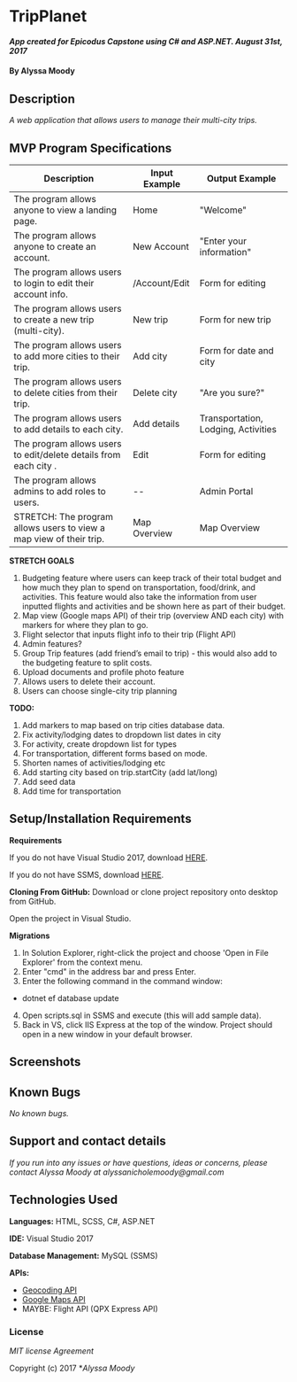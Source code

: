 # TripPlanet

#### _App created for Epicodus Capstone using C# and ASP.NET. August 31st, 2017_

#### By **Alyssa Moody**

## Description

_A web application that allows users to manage their multi-city trips._

## MVP Program Specifications

| Description  | Input Example | Output Example |
| ------------- | ------------- | ------------- |
| The program allows anyone to view a landing page.  | Home  | "Welcome"  |
| The program allows anyone to create an account.  | New Account  | "Enter your information"  |
| The program allows users to login to edit their account info.  | /Account/Edit  | Form for editing |
| The program allows users to create a new trip (multi-city).  | New trip  | Form for new trip  |
| The program allows users to add more cities to their trip.  | Add city  | Form for date and city  |
| The program allows users to delete cities from their trip.  | Delete city  | "Are you sure?"  |
| The program allows users to add details to each city.  | Add details  | Transportation, Lodging, Activities  |
| The program allows users to edit/delete details from each city .  | Edit  | Form for editing  |
| The program allows admins to add roles to users.  | --  | Admin Portal  |
| STRETCH: The program allows users to view a map view of their trip.  | Map Overview  | Map Overview  |


**STRETCH GOALS**
1. Budgeting feature where users can keep track of their total budget and how much they plan to spend on transportation, food/drink, and activities. This feature would also take the information from user inputted flights and activities and be shown here as part of their budget.
2. Map view (Google maps API) of their trip (overview AND each city) with markers for where they plan to go.
3. Flight selector that inputs flight info to their trip (Flight API)
4. Admin features?
5. Group Trip features (add friend’s email to trip) - this would also add to the budgeting feature to split costs.
6. Upload documents and profile photo feature
7. Allows users to delete their account.
8. Users can choose single-city trip planning

**TODO:**
1. Add markers to map based on trip cities database data.
2. Fix activity/lodging dates to dropdown list dates in city
3. For activity, create dropdown list for types
4. For transportation, different forms based on mode.
5. Shorten names of activities/lodging etc
6. Add starting city based on trip.startCity (add lat/long)
7. Add seed data
8. Add time for transportation


## Setup/Installation Requirements

**Requirements**

If you do not have Visual Studio 2017, download [HERE](https://www.visualstudio.com/thank-you-downloading-visual-studio/?sku=Community&rel=15).

If you do not have SSMS, download [HERE](https://docs.microsoft.com/en-us/sql/ssms/download-sql-server-management-studio-ssms).

**Cloning From GitHub:** Download or clone project repository onto desktop from GitHub.

Open the project in Visual Studio.

**Migrations**
1. In Solution Explorer, right-click the project and choose 'Open in File Explorer' from the context menu.
2. Enter "cmd" in the address bar and press Enter.
3. Enter the following command in the command window:
  - dotnet ef database update
4. Open scripts.sql in SSMS and execute (this will add sample data).
5. Back in VS, click IIS Express at the top of the window. Project should open in a new window in your default browser.

## Screenshots

## Known Bugs

_No known bugs._

## Support and contact details

_If you run into any issues or have questions, ideas or concerns, please contact Alyssa Moody at alyssanicholemoody@gmail.com_

## Technologies Used

**Languages:** HTML, SCSS, C#, ASP.NET

**IDE:** Visual Studio 2017

**Database Management:** MySQL (SSMS)

**APIs:**
- [Geocoding API](https://github.com/chadly/Geocoding.net)
- [Google Maps API](https://developers.google.com/maps/documentation/javascript/get-api-key)
- MAYBE: Flight API (QPX Express API)


### License

*MIT license Agreement*

Copyright (c) 2017 **_Alyssa Moody_*
